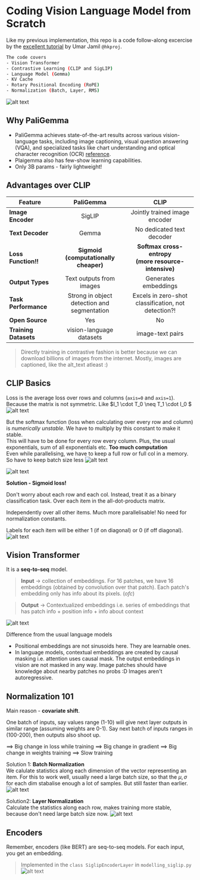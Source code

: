# Coding Vision Language Model from Scratch


Like my previous implementation, this repo is a code follow-along excercise by the [excellent tutorial](https://www.youtube.com/watch?v=vAmKB7iPkWw) by Umar Jamil `@hkproj`. 

``` bash
The code covers
- Vision Transformer
- Contrastive Learning (CLIP and SigLIP)
- Language Model (Gemma)
- KV Cache
- Rotary Positional Encoding (RoPE)
- Normalization (Batch, Layer, RMS)
```

![alt text](readme-images/intro.png)

## Why PaliGemma
* PaliGemma achieves state-of-the-art results across various vision-language tasks, including image captioning, visual question answering (VQA), and specialized tasks like chart understanding and optical character recognition (OCR) [reference](https://syncedreview.com/2024/07/26/from-images-to-insights-deepminds-versatile-vision-language-model-paligemma-achieves-sota-results/). 
* Plaigemma also has few-show learning capabilities.
* Only 3B params - fairly lightweight!


## Advantages over CLIP

| Feature                | PaliGemma                                    | CLIP                                      |
|------------------------|:--------------------------------------------:|:------------------------------------------:|
|**Image Encoder**       | SigLIP                                       | Jointly trained image encoder             |
|**Text Decoder**        | Gemma                                        | No dedicated text decoder                 |
| **Loss Function!!**      | **Sigmoid <br>(computationally cheaper)**   | **Softmax cross-entropy  <br>(more resource-intensive)** |
| **Output Types**       | Text outputs from images	                    | Generates embeddings                      |
| **Task Performance**   | Strong in object detection and segmentation  | Excels in zero-shot classification, not detection?!         |
| **Open Source**        | Yes                                          | No                                        |                
| **Training Datasets**  | vision-language datasets                     | image-text pairs                          |

> Directly training in contrastive fashion is better because we can download billions of images from the internet. Mostly, images are captioned, like the alt_text atleast :)

## CLIP Basics
Loss is the average loss over rows and columns (`axis=0` and `axis=1`). Because the matrix is not symmetric. Like $I_1 \cdot T_0 \neq T_1 \cdot I_0 $
![alt text](readme-images/clip.png)

But the softmax function (loss when calculating over every row and column) is *numerically unstable*. We have to multiply by this constant to make it stable. \
This will have to be done for every row every column. Plus, the usual exponentials, sum of all exponentials etc. **Too much computation** \
Even while parallelising, we have to keep a full row or full col in a memory. So have to keep batch size less
![alt text](readme-images/softmax-unstable1.png)

![alt text](readme-images/softmax-unstable2.png)

**Solution - Sigmoid loss!**

Don't worry about each row and each col. Instead, treat it as a binary classification task. Over each item in the all-dot-products matrix. 

Independently over all other items. Much more parallelisable! No need for normalization constants.

Labels for each item will be either 1 (if on diagonal) or 0 (if off diagonal).
![alt text](readme-images/siglip.png)



## Vision Transformer
It is a **seq-to-seq** model. 

> **Input** -> collection of embeddings. For 16 patches, we have 16 embeddings (obtained by convolution over that patch). Each patch's embedding only has info about its pixels. (*ofc*)

> **Output** -> Contextualized embeddings i.e. series of embeddings that has patch info + position info + info about context 

![alt text](readme-images/vision1.png)

Difference from the usual language models
-  Positional embeddings are not sinusoids here. They are learnable ones. 
- In language models, contextual embeddings are created by causal masking i.e. attention uses causal mask. The output embeddings in vision are not masked in any way. Image patches should have knowledge about nearby patches no probs :D Images aren't autoregressive.



## Normalization 101
Main reason - **covariate shift**. 

One batch of inputs, say values range (1-10) will give next layer outputs in similar range (assuming weights are 0-1). Say next batch of inputs ranges in (100-200), then outputs also shoot up.

$\implies$ Big change in loss while training
$\implies$ Big change in gradient
$\implies$ Big change in weights training
$\implies$ Slow training

Solution 1: **Batch Normalization** <br>
We calulate statistics along each dimension of the vector representing an item. For this to work well, usually need a large batch size, so that the $\mu, \sigma$ for each dim stabalise enough a lot of samples. But still faster than earlier. 
![alt text](readme-images/batch-norm.png)


Solution2: **Layer Normalization** <br>
Calculate the statistics along each row, makes training more stable, because don't need large batch size now. 
![alt text](readme-images/layer-norm.png)


## Encoders
Remember, encoders (like BERT) are seq-to-seq models. For each input, you get an embedding. 
> Implemented in the `class SiglipEncoderLayer` in `modelling_siglip.py`<br> 
![alt text](readme-images/encoder.png)


